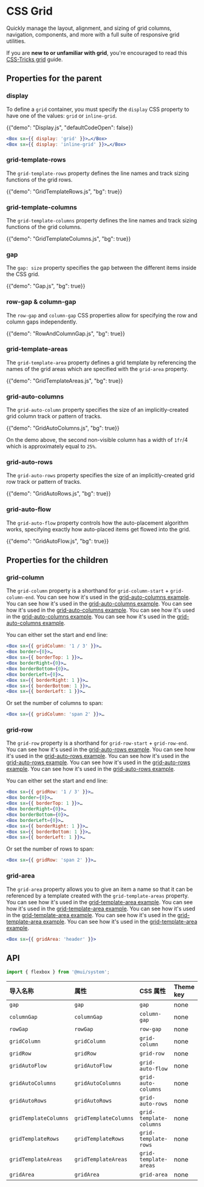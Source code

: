 # CSS Grid

<p class="description">Quickly manage the layout, alignment, and sizing of grid columns, navigation, components, and more with a full suite of responsive grid utilities.</p>

If you are **new to or unfamiliar with grid**, you're encouraged to read this [CSS-Tricks grid](https://css-tricks.com/snippets/css/complete-guide-grid/) guide.

## Properties for the parent

### display

To define a `grid` container, you must specify the `display` CSS property to have one of the values: `grid` or `inline-grid`.

{{"demo": "Display.js", "defaultCodeOpen": false}}

```jsx
<Box sx={{ display: 'grid' }}>…</Box>
<Box sx={{ display: 'inline-grid' }}>…</Box>
```

### grid-template-rows

The `grid-template-rows` property defines the line names and track sizing functions of the grid rows.

{{"demo": "GridTemplateRows.js", "bg": true}}

### grid-template-columns

The `grid-template-columns` property defines the line names and track sizing functions of the grid columns.

{{"demo": "GridTemplateColumns.js", "bg": true}}

### gap

The `gap: size` property specifies the gap between the different items inside the CSS grid.

{{"demo": "Gap.js", "bg": true}}

### row-gap & column-gap

The `row-gap` and `column-gap` CSS properties allow for specifying the row and column gaps independently.

{{"demo": "RowAndColumnGap.js", "bg": true}}

### grid-template-areas

The `grid-template-area` property defines a grid template by referencing the names of the grid areas which are specified with the `grid-area` property.

{{"demo": "GridTemplateAreas.js", "bg": true}}

### grid-auto-columns

The `grid-auto-column` property specifies the size of an implicitly-created grid column track or pattern of tracks.

{{"demo": "GridAutoColumns.js", "bg": true}}

On the demo above, the second non-visible column has a width of `1fr`/4 which is approximately equal to `25%`.

### grid-auto-rows

The `grid-auto-rows` property specifies the size of an implicitly-created grid row track or pattern of tracks.

{{"demo": "GridAutoRows.js", "bg": true}}

### grid-auto-flow

The `grid-auto-flow` property controls how the auto-placement algorithm works, specifying exactly how auto-placed items get flowed into the grid.

{{"demo": "GridAutoFlow.js", "bg": true}}

## Properties for the children

### grid-column

The `grid-column` property is a shorthand for `grid-column-start` + `grid-column-end`. You can see how it's used in the [grid-auto-columns example](/system/grid/#grid-auto-columns). You can see how it's used in the [grid-auto-columns example](/system/grid/#grid-auto-columns). You can see how it's used in the [grid-auto-columns example](/system/grid/#grid-auto-columns). You can see how it's used in the [grid-auto-columns example](/system/grid/#grid-auto-columns). You can see how it's used in the [grid-auto-columns example](/system/grid/#grid-auto-columns).

You can either set the start and end line:

```jsx
<Box sx={{ gridColumn: '1 / 3' }}>…
<Box border={0}>…
<Box sx={{ borderTop: 1 }}>…
<Box borderRight={0}>…
<Box borderBottom={0}>…
<Box borderLeft={0}>…
<Box sx={{ borderRight: 1 }}>…
<Box sx={{ borderBottom: 1 }}>…
<Box sx={{ borderLeft: 1 }}>…
```

Or set the number of columns to span:

```jsx
<Box sx={{ gridColumn: 'span 2' }}>…
```

### grid-row

The `grid-row` property is a shorthand for `grid-row-start` + `grid-row-end`. You can see how it's used in the [grid-auto-rows example](/system/grid/#grid-auto-rows). You can see how it's used in the [grid-auto-rows example](/system/grid/#grid-auto-rows). You can see how it's used in the [grid-auto-rows example](/system/grid/#grid-auto-rows). You can see how it's used in the [grid-auto-rows example](/system/grid/#grid-auto-rows). You can see how it's used in the [grid-auto-rows example](/system/grid/#grid-auto-rows).

You can either set the start and end line:

```jsx
<Box sx={{ gridRow: '1 / 3' }}>…
<Box border={0}>…
<Box sx={{ borderTop: 1 }}>…
<Box borderRight={0}>…
<Box borderBottom={0}>…
<Box borderLeft={0}>…
<Box sx={{ borderRight: 1 }}>…
<Box sx={{ borderBottom: 1 }}>…
<Box sx={{ borderLeft: 1 }}>…
```

Or set the number of rows to span:

```jsx
<Box sx={{ gridRow: 'span 2' }}>…
```

### grid-area

The `grid-area` property allows you to give an item a name so that it can be referenced by a template created with the `grid-template-areas` property. You can see how it's used in the [grid-template-area example](/system/grid/#grid-template-areas). You can see how it's used in the [grid-template-area example](/system/grid/#grid-template-areas). You can see how it's used in the [grid-template-area example](/system/grid/#grid-template-areas). You can see how it's used in the [grid-template-area example](/system/grid/#grid-template-areas). You can see how it's used in the [grid-template-area example](/system/grid/#grid-template-areas).

```jsx
<Box sx={{ gridArea: 'header' }}>
```

## API

```js
import { flexbox } from '@mui/system';
```

| 导入名称                  | 属性                    | CSS 属性                  | Theme key |
|:--------------------- |:--------------------- |:----------------------- |:--------- |
| `gap`                 | `gap`                 | `gap`                   | none      |
| `columnGap`           | `columnGap`           | `column-gap`            | none      |
| `rowGap`              | `rowGap`              | `row-gap`               | none      |
| `gridColumn`          | `gridColumn`          | `grid-column`           | none      |
| `gridRow`             | `gridRow`             | `grid-row`              | none      |
| `gridAutoFlow`        | `gridAutoFlow`        | `grid-auto-flow`        | none      |
| `gridAutoColumns`     | `gridAutoColumns`     | `grid-auto-columns`     | none      |
| `gridAutoRows`        | `gridAutoRows`        | `grid-auto-rows`        | none      |
| `gridTemplateColumns` | `gridTemplateColumns` | `grid-template-columns` | none      |
| `gridTemplateRows`    | `gridTemplateRows`    | `grid-template-rows`    | none      |
| `gridTemplateAreas`   | `gridTemplateAreas`   | `grid-template-areas`   | none      |
| `gridArea`            | `gridArea`            | `grid-area`             | none      |

